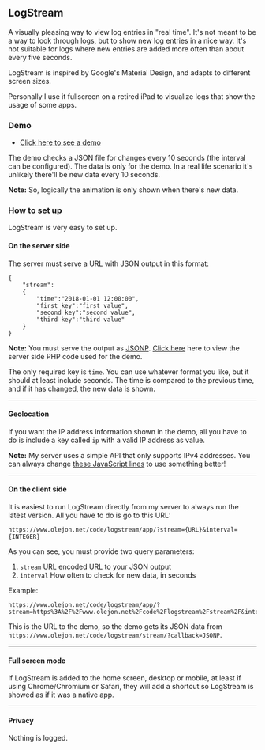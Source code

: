 ## LogStream

A visually pleasing way to view log entries in "real time". It's not meant to be a way to look through logs, but to show new log entries in a nice way. It's not suitable for logs where new entries are added more often than about every five seconds.

LogStream is inspired by Google's Material Design, and adapts to different screen sizes.

Personally I use it fullscreen on a retired iPad to visualize logs that show the usage of some apps.

### Demo

* [Click here to see a demo](https://www.olejon.net/code/logstream/app/?stream=https%3A%2F%2Fwww.olejon.net%2Fcode%2Flogstream%2Fstream%2F&interval=10)

The demo checks a JSON file for changes every 10 seconds (the interval can be configured). The data is only for the demo. In a real life scenario it's unlikely there'll be new data every 10 seconds. 

**Note:** So, logically the animation is only shown when there's new data.

### How to set up

LogStream is very easy to set up.

#### On the server side

The server must serve a URL with JSON output in this format:
```
{
	"stream":
	{
		"time":"2018-01-01 12:00:00",
		"first key":"first value",
		"second key":"second value",
		"third key":"third value"
	}
}
```

**Note:** You must serve the output as [JSONP](https://en.wikipedia.org/wiki/JSONP). [Click here](https://gist.github.com/olejon/637e329309edb8a1c8d4) here to view the server side PHP code used for the demo.

The only required key is `time`. You can use whatever format you like, but it should at least include seconds. The time is compared to the previous time, and if it has changed, the new data is shown.

---

#### Geolocation

If you want the IP address information shown in the demo, all you have to do is include a key called `ip` with a valid IP address as value.

**Note:** My server uses a simple API that only supports IPv4 addresses. You can always change [these JavaScript lines](https://github.com/olejon/logstream/blob/703fd14ce8b8a0f137c42e1d1fb53988c4a01014/logstream/js/main.js#L187-L191) to use something better!

---

#### On the client side

It is easiest to run LogStream directly from my server to always run the latest version. All you have to do is go to this URL:
```
https://www.olejon.net/code/logstream/app/?stream={URL}&interval={INTEGER}
```

As you can see, you must provide two query parameters:

1. `stream` URL encoded URL to your JSON output
2. `interval` How often to check for new data, in seconds

Example:
```
https://www.olejon.net/code/logstream/app/?stream=https%3A%2F%2Fwww.olejon.net%2Fcode%2Flogstream%2Fstream%2F&interval=8
```

This is the URL to the demo, so the demo gets its JSON data from `https://www.olejon.net/code/logstream/stream/?callback=JSONP`.

---

#### Full screen mode

If LogStream is added to the home screen, desktop or mobile, at least if using Chrome/Chromium or Safari, they will add a shortcut so LogStream is showed as if it was a native app.

---

#### Privacy

Nothing is logged.

